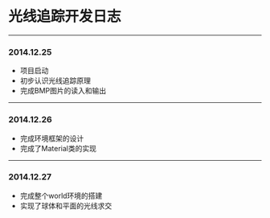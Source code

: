 # 光线追踪开发日志 #

---

### 2014.12.25 ###

* 项目启动
* 初步认识光线追踪原理
* 完成BMP图片的读入和输出

---

### 2014.12.26 ###

* 完成环境框架的设计
* 完成了Material类的实现

---

### 2014.12.27 ###

* 完成整个world环境的搭建
* 实现了球体和平面的光线求交